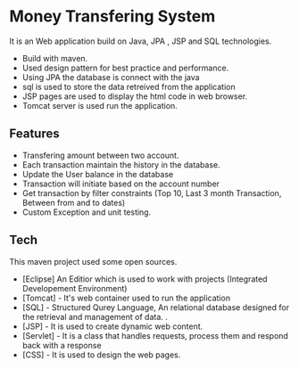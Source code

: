 
# Money Transfering System


It is an Web application build on Java, JPA , JSP  and SQL technologies.
- Build with maven.
- Used design pattern for best practice and performance.
- Using JPA the database is connect with the java
- sql is used to store the data retreived from the application
- JSP pages are used to display the html code in web browser. 
- Tomcat server is used run the application.
## Features

- Transfering amount between two account.
- Each transaction maintain the history in the database. 
- Update the User balance in the database
- Transaction will initiate based on the account number 
- Get transaction by filter constraints (Top 10, Last 3 month Transaction, Between from and to dates)
- Custom Exception and unit testing.

## Tech

This maven project used some open sources.

- [Eclipse] An Editior which is used to work with projects (Integrated Developement Environment)
- [Tomcat] - It's web container used to run the application
- [SQL] - Structured Qurey Language, An relational database designed for the retrieval and management of data. .
- [JSP] - It is used to create dynamic web content.
- [Servlet] - It is a class that handles requests, process them and respond back with a response
- [CSS] - It is used to design the web pages.
